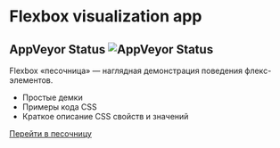 # Flexbox visualization app
## AppVeyor Status ![AppVeyor Status](https://ci.appveyor.com/api/projects/status/7ucu0b6cvm7fv1vx?svg=true)

Flexbox &laquo;песочница&raquo;&nbsp;&mdash; наглядная демонстрация поведения флекс-элементов.

* Простые демки
* Примеры кода CSS
* Краткое описание CSS свойств и значений

[Перейти в песочницу](https://alxlebedev.github.io/flexbox-visual/)
